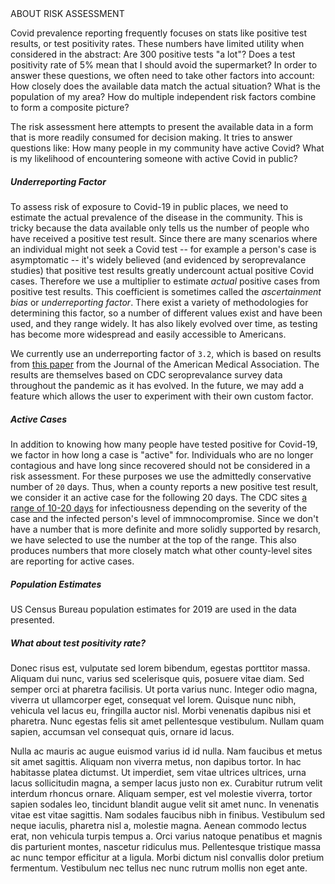 <div class="tile-header">ABOUT RISK ASSESSMENT</div>
<div class="tile-body">

Covid prevalence reporting frequently focuses on stats like positive test
results, or test positivity rates.  These numbers have limited utility when
considered in the abstract: Are 300 positive tests "a lot"?  Does a test
positivity rate of 5% mean that I should avoid the supermarket?  In order to
answer these questions, we often need to take other factors into account: How
closely does the available data match the actual situation?  What is the
population of my area?  How do multiple independent risk factors combine to form
a composite picture?

The risk assessment here attempts to present the available data in a form that
is more readily consumed for decision making.  It tries to answer questions
like: How many people in my community have active Covid?  What is my likelihood
of encountering someone with active Covid in public?

##### Underreporting Factor

To assess risk of exposure to Covid-19 in public places, we need to estimate the
actual prevalence of the disease in the community.  This is tricky because the
data available only tells us the number of people who have received a positive
test result.  Since there are many scenarios where an individual might not seek
a Covid test -- for example a person's case is asymptomatic -- it's widely
believed (and evidenced by seroprevalance studies) that positive test results
greatly undercount actual positive Covid cases.  Therefore we use a multiplier
to estimate _actual_ positive cases from positive test results.  This
coefficient is sometimes called the _ascertainment bias_ or _underreporting
factor_.  There exist a variety of methodologies for determining this factor, so
a number of different values exist and have been used, and they range widely.
It has also likely evolved over time, as testing has become more widespread and
easily accessible to Americans.

We currently use an underreporting factor of `3.2`, which is based on results
from [this paper][1] from the Journal of the American Medical Association.  The
results are themselves based on CDC seroprevalance survey data throughout the
pandemic as it has evolved.  In the future, we may add a feature which allows
the user to experiment with their own custom factor.

[1]: http://yahoo.com


##### Active Cases

In addition to knowing how many people have tested positive for Covid-19, we
factor in how long a case is "active" for.  Individuals who are no longer
contagious and have long since recovered should not be considered in a risk
assessment.  For these purposes we use the admittedly conservative number of
`20` days.  Thus, when a county reports a new positive test result, we consider
it an active case for the following 20 days.  The CDC sites [a range of 10-20
days][2] for infectiousness depending on the severity of the case and the
infected person's level of immnocompromise.  Since we don't have a number that
is more definite and more solidly supported by resarch, we have selected to use
the number at the top of the range.  This also produces numbers that more
closely match what other county-level sites are reporting for active cases.

[2]: https://www.cdc.gov/coronavirus/2019-ncov/hcp/duration-isolation.html#:~:text=Available%20data%20indicate%20that%20persons,20%20days%20after%20symptom%20onset


##### Population Estimates

US Census Bureau population estimates for 2019 are used in the data presented.


##### What about test positivity rate?

Donec risus est, vulputate sed lorem bibendum, egestas porttitor massa. Aliquam
dui nunc, varius sed scelerisque quis, posuere vitae diam. Sed semper orci at
pharetra facilisis. Ut porta varius nunc. Integer odio magna, viverra ut
ullamcorper eget, consequat vel lorem. Quisque nunc nibh, vehicula vel lacus eu,
fringilla auctor nisl. Morbi venenatis dapibus nisi et pharetra. Nunc egestas
felis sit amet pellentesque vestibulum. Nullam quam sapien, accumsan vel
consequat quis, ornare id lacus.

Nulla ac mauris ac augue euismod varius id id nulla. Nam faucibus et metus sit
amet sagittis. Aliquam non viverra metus, non dapibus tortor. In hac habitasse
platea dictumst. Ut imperdiet, sem vitae ultrices ultrices, urna lacus
sollicitudin magna, a semper lacus justo non ex. Curabitur rutrum velit interdum
rhoncus ornare. Aliquam semper, est vel molestie viverra, tortor sapien sodales
leo, tincidunt blandit augue velit sit amet nunc. In venenatis vitae est vitae
sagittis. Nam sodales faucibus nibh in finibus. Vestibulum sed neque iaculis,
pharetra nisl a, molestie magna. Aenean commodo lectus erat, non vehicula turpis
tempus a. Orci varius natoque penatibus et magnis dis parturient montes,
nascetur ridiculus mus. Pellentesque tristique massa ac nunc tempor efficitur at
a ligula. Morbi dictum nisl convallis dolor pretium fermentum. Vestibulum nec
tellus nec nunc rutrum mollis non eget ante.

</div>
